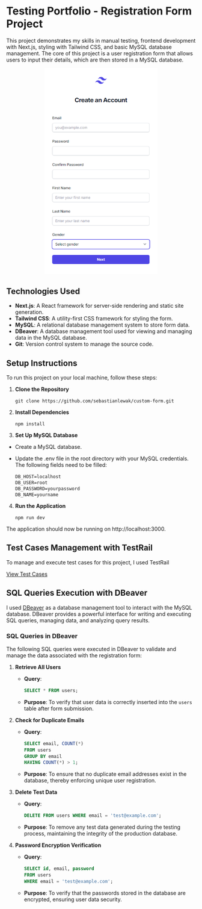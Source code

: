 # Testing Portfolio - Registration Form Project

This project demonstrates my skills in manual testing, frontend development with Next.js, styling with Tailwind CSS, and basic MySQL database management. The core of this project is a user registration form that allows users to input their details, which are then stored in a MySQL database.

<p align="center">
<img src="https://raw.githubusercontent.com/sebastianlewak/custom-form/main/Register%20Form/registration_form.png" alt="Opis obrazka" style="width:300px;">
</p>


## Technologies Used
- **Next.js**: A React framework for server-side rendering and static site generation.
- **Tailwind CSS**: A utility-first CSS framework for styling the form.
- **MySQL**: A relational database management system to store form data.
- **DBeaver**: A database management tool used for viewing and managing data in the MySQL database.
- **Git**: Version control system to manage the source code.

## Setup Instructions

To run this project on your local machine, follow these steps:

1. **Clone the Repository**
   
   ```console
   git clone https://github.com/sebastianlewak/custom-form.git
   ```


3. **Install Dependencies**

   ```console
   npm install
   ```

5.  **Set Up MySQL Database**
   
  - Create a MySQL database.
  - Update the .env file in the root directory with your MySQL credentials. The following fields need to be filled:

    ```properties
    DB_HOST=localhost  
    DB_USER=root  
    DB_PASSWORD=yourpassword  
    DB_NAME=yourname

4. **Run the Application**

   ```console
   npm run dev
   ```

The application should now be running on http://localhost:3000.



## Test Cases Management with TestRail

To manage and execute test cases for this project, I used TestRail

<a href="" target="_blank">View Test Cases</a>


## SQL Queries Execution with DBeaver

I used [DBeaver](https://dbeaver.io/) as a database management tool to interact with the MySQL database. DBeaver provides a powerful interface for writing and executing SQL queries, managing data, and analyzing query results.

### **SQL Queries in DBeaver**

The following SQL queries were executed in DBeaver to validate and manage the data associated with the registration form:

1. **Retrieve All Users**
   - **Query**:
     ```sql
     SELECT * FROM users;
     ```
   - **Purpose**: To verify that user data is correctly inserted into the `users` table after form submission.

2. **Check for Duplicate Emails**
   - **Query**:
     ```sql
     SELECT email, COUNT(*) 
     FROM users 
     GROUP BY email 
     HAVING COUNT(*) > 1;
     ```
   - **Purpose**: To ensure that no duplicate email addresses exist in the database, thereby enforcing unique user registration.

3. **Delete Test Data**
   - **Query**:
     ```sql
     DELETE FROM users WHERE email = 'test@example.com';
     ```
   - **Purpose**: To remove any test data generated during the testing process, maintaining the integrity of the production database.

4. **Password Encryption Verification**
   - **Query**:
     ```sql
     SELECT id, email, password 
     FROM users 
     WHERE email = 'test@example.com';
     ```
   - **Purpose**: To verify that the passwords stored in the database are encrypted, ensuring user data security.

